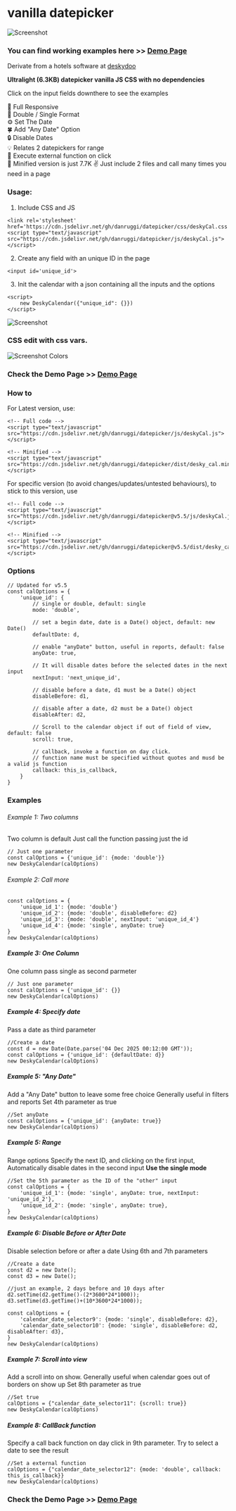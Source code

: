 # vanilla datepicker

  
   
![Screenshot](https://danruggi.github.io/datepicker/assets/deskycal_presentation_874.webp)
### You can find working examples here >> [Demo Page](https://danruggi.github.io/datepicker/)
Derivate from a hotels software at [deskydoo](https://www.deskydoo.com)
  
**Ultralight (6.3KB) datepicker vanilla JS CSS with no dependencies**  

Click on the input fields downthere to see the examples  

📳 Full Responsive   
🌱 Double / Single Format  
⚙️ Set The Date  
🍀 Add "Any Date" Option  
🔒 Disable Dates  
💡 Relates 2 datepickers for range  
📎 Execute external function on click  
🤏 Minified version is just 7.7K
✌️ Just include 2 files and call many times you need in a page  
  
### Usage:

1. Include CSS and JS  

```
<link rel='stylesheet' href='https://cdn.jsdelivr.net/gh/danruggi/datepicker/css/deskyCal.css'>
<script type="text/javascript" src="https://cdn.jsdelivr.net/gh/danruggi/datepicker/js/deskyCal.js"></script>
```
  
2. Create any field with an unique ID in the page  
```
<input id='unique_id'>
```  
  
3. Init the calendar with a json containing all the inputs and the options
```
<script>
    new DeskyCalendar({"unique_id": {}})
</script>
```

![Screenshot](https://danruggi.github.io/datepicker/assets/screen1.png)

### CSS edit with css vars.
![Screenshot Colors](https://danruggi.github.io/datepicker/assets/screenColors.webp) 
### Check the Demo Page >> [Demo Page](https://danruggi.github.io/datepicker/)

### How to
For Latest version, use:
```
<!-- Full code -->
<script type="text/javascript" src="https://cdn.jsdelivr.net/gh/danruggi/datepicker/js/deskyCal.js"></script>

<!-- Minified -->
<script type="text/javascript" src="https://cdn.jsdelivr.net/gh/danruggi/datepicker/dist/desky_cal.min.js"></script>
```

For specific version (to avoid changes/updates/untested behaviours), to stick to this version, use
```
<!-- Full code -->
<script type="text/javascript" src="https://cdn.jsdelivr.net/gh/danruggi/datepicker@v5.5/js/deskyCal.js"></script>

<!-- Minified -->
<script type="text/javascript" src="https://cdn.jsdelivr.net/gh/danruggi/datepicker@v5.5/dist/desky_cal.min.js"></script>
```


### Options
```
// Updated for v5.5
const calOptions = {
    'unique_id': {
        // single or double, default: single
        mode: 'double',

        // set a begin date, date is a Date() object, default: new Date()
        defaultDate: d,

        // enable "anyDate" button, useful in reports, default: false
        anyDate: true,

        // It will disable dates before the selected dates in the next input
        nextInput: 'next_unique_id',

        // disable before a date, d1 must be a Date() object
        disableBefore: d1,

        // disable after a date, d2 must be a Date() object
        disableAfter: d2,

        // Scroll to the calendar object if out of field of view, default: false
        scroll: true,

        // callback, invoke a function on day click.
        // function name must be specified without quotes and musd be a valid js function
        callback: this_is_callback,
    }
}
```

### Examples  

###### Example 1: Two columns
Two column is default Just call the function passing just the id
```
// Just one parameter
const calOptions = {'unique_id': {mode: 'double'}}
new DeskyCalendar(calOptions)
```

###### Example 2: Call more

```
const calOptions = {
    'unique_id_1': {mode: 'double'}
    'unique_id_2': {mode: 'double', disableBefore: d2}
    'unique_id_3': {mode: 'double', nextInput: 'unique_id_4'}
    'unique_id_4': {mode: 'single', anyDate: true}
}
new DeskyCalendar(calOptions)
```


##### Example 3: One Column
One column pass single as second parmeter
```
// Just one parameter
const calOptions = {'unique_id': {}}
new DeskyCalendar(calOptions)
```
  
##### Example 4: Specify date
Pass a date as third parameter
```
//Create a date
const d = new Date(Date.parse('04 Dec 2025 00:12:00 GMT'));
const calOptions = {'unique_id': {defaultDate: d}}
new DeskyCalendar(calOptions)
```
  
##### Example 5: "Any Date"
Add a "Any Date" button to leave some free choice
Generally useful in filters and reports
Set 4th parameter as true
```
//Set anyDate
const calOptions = {'unique_id': {anyDate: true}}
new DeskyCalendar(calOptions)
```

##### Example 5: Range
Range options Specify the next ID, and clicking on the first input,
Automatically disable dates in the second input
**Use the single mode**
```
//Set the 5th parameter as the ID of the "other" input
const calOptions = {
    'unique_id_1': {mode: 'single', anyDate: true, nextInput: 'unique_id_2'},
    'unique_id_2': {mode: 'single', anyDate: true},
}
new DeskyCalendar(calOptions)

```

##### Example 6: Disable Before or After Date
Disable selection before or after a date
Using 6th and 7th parameters
```
//Create a date
const d2 = new Date();
const d3 = new Date();

//just an example, 2 days before and 10 days after
d2.setTime(d2.getTime()-(2*3600*24*1000));
d3.setTime(d3.getTime()+(10*3600*24*1000));

const calOptions = {
    'calendar_date_selector9': {mode: 'single', disableBefore: d2},
    'calendar_date_selector10': {mode: 'single', disableBefore: d2, disableAfter: d3},
}
new DeskyCalendar(calOptions)

```
  
##### Example 7: Scroll into view
Add a scroll into on show.
Generally useful when calendar goes out of borders on show up
Set 8th parameter as true
```
//Set true
calOptions = {"calendar_date_selector11": {scroll: true}}
new DeskyCalendar(calOptions)
```
  
##### Example 8: CallBack function
Specify a call back function on day click
in 9th parameter.
Try to select a date to see the result
```
//Set a external function
calOptions = {"calendar_date_selector12": {mode: 'double', callback: this_is_callback}}
new DeskyCalendar(calOptions)
```

### Check the Demo Page >> [Demo Page](https://danruggi.github.io/datepicker/)

